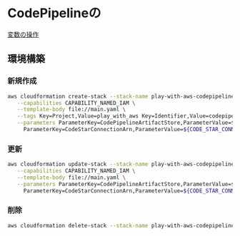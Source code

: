 # CodePipelineの

[変数の操作](https://docs.aws.amazon.com/ja_jp/codepipeline/latest/userguide/actions-variables.html)

## 環境構築

### 新規作成

```sh
aws cloudformation create-stack --stack-name play-with-aws-codepipeline-variables \
   --capabilities CAPABILITY_NAMED_IAM \
   --template-body file://main.yaml \
   --tags Key=Project,Value=play_with_aws Key=Identifier,Value=codepipeline_variables Key=CmBillingGroup,Value=play_with_aws_codepipeline_variables \
   --parameters ParameterKey=CodePipelineArtifactStore,ParameterValue=${CODE_PIPELINE_ARTIFACT_STORE} \
     ParameterKey=CodeStarConnectionArn,ParameterValue=${CODE_STAR_CONNECTION_ARN}
```

### 更新

```sh
aws cloudformation update-stack --stack-name play-with-aws-codepipeline-variables \
   --capabilities CAPABILITY_NAMED_IAM \
   --template-body file://main.yaml \
   --parameters ParameterKey=CodePipelineArtifactStore,ParameterValue=${CODE_PIPELINE_ARTIFACT_STORE} \
     ParameterKey=CodeStarConnectionArn,ParameterValue=${CODE_STAR_CONNECTION_ARN}
```

### 削除

```sh
aws cloudformation delete-stack --stack-name play-with-aws-codepipeline-variables
```
